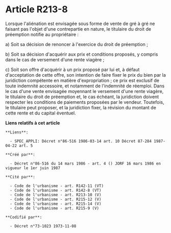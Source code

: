# Article R213-8

Lorsque l'aliénation est envisagée sous forme de vente de gré à gré ne faisant pas l'objet d'une contrepartie en nature, le
titulaire du droit de préemption notifie au propriétaire :

a) Soit sa décision de renoncer à l'exercice du droit de préemption ;

b) Soit sa décision d'acquérir aux prix et conditions proposés, y compris dans le cas de versement d'une rente viagère ;

c) Soit son offre d'acquérir à un prix proposé par lui et, à défaut d'acceptation de cette offre, son intention de faire
fixer le prix du bien par la juridiction compétente en matière d'expropriation ; ce prix est exclusif de toute indemnité
accessoire, et notamment de l'indemnité de réemploi. Dans le cas d'une vente envisagée moyennant le versement d'une rente
viagère, le titulaire du droit de préemption et, le cas échéant, la juridiction doivent respecter les conditions de paiements
proposées par le vendeur. Toutefois, le titulaire peut proposer, et la juridiction fixer, la révision du montant de cette
rente et du capital éventuel.

**Liens relatifs à cet article**

	**Liens**:

	  - SPEC_APPLI: Décret n°86-516 1986-03-14 art. 10 Décret 87-284 1987-04-22 art. 5

	**Créé par**:

	  - Décret n°86-516 du 14 mars 1986 - art. 4 () JORF 16 mars 1986 en vigueur le 1er juin 1987

	**Cité par**:

	  - Code de l'urbanisme - art. R142-11 (VT)
	  - Code de l'urbanisme - art. R142-8 (VT)
	  - Code de l'urbanisme - art. R213-10 (V)
	  - Code de l'urbanisme - art. R215-12 (V)
	  - Code de l'urbanisme - art. R215-14 (V)
	  - Code de l'urbanisme - art. R215-9 (V)

	**Codifié par**:

	  - Décret n°73-1023 1973-11-08
